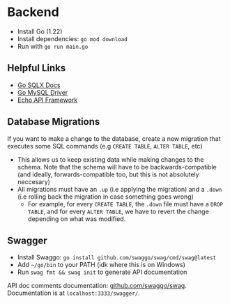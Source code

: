 # Backend

-   Install Go (1.22)
-   Install dependencies: `go mod download`
-   Run with `go run main.go`

## Helpful Links

-   [Go SQLX Docs](https://pkg.go.dev/github.com/jmoiron/sqlx#section-readme)
-   [Go MySQL Driver](https://github.com/go-sql-driver/mysql/wiki/Examples)
-   [Echo API Framework](https://github.com/labstack/echo?tab=readme-ov-file#example)

## Database Migrations

If you want to make a change to the database, create a new migration that executes some SQL commands (e.g `CREATE TABLE`, `ALTER TABLE`, etc)

-   This allows us to keep existing data while making changes to the schema. Note that the schema will have to be backwards-compatible (and ideally, forwards-compatible too, but this is not absolutely neccesary)
-   All migrations must have an `.up` (i.e applying the migration) and a `.down` (i.e rolling back the migration in case something goes wrong)
    -   For example, for every `CREATE TABLE`, the `.down` file must have a `DROP TABLE`, and for every `ALTER TABLE`, we have to revert the change depending on what was modified.

## Swagger

-   Install Swaggo: `go install github.com/swaggo/swag/cmd/swag@latest`
-   Add `~/go/bin` to your PATH (idk where this is on Windows)
-   Run `swag fmt && swag init` to generate API documentation

API doc comments documentation: [github.com/swaggo/swag](https://github.com/swaggo/swag). Documentation is at `localhost:3333/swagger/`.
